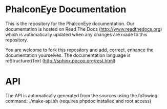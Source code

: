 PhalconEye Documentation
========================

This is the repository for the PhalconEye documentation. Our documentation is
hosted on Read The Docs (http://www.readthedocs.org) which is automatically
updated when any changes are made to this repository.

You are welcome to fork this repository and add, correct, enhance the
documentation yourselves.
The documentation language is reStructuredText (http://sphinx.pocoo.org/rest.html)

# API
The API is automatically generated from the sources using the following command:
./make-api.sh (requires phpdoc installed and root access)